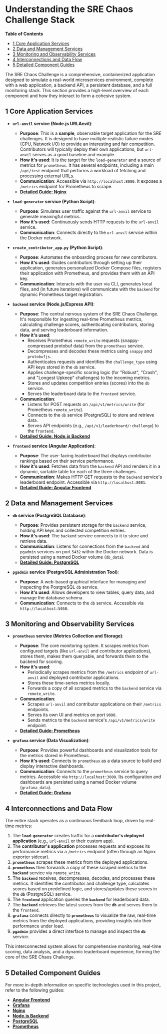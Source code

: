# Understanding the SRE Chaos Challenge Stack

**Table of Contents**

*   [1 Core Application Services](#1-core-application-services)
*   [2 Data and Management Services](#2-data-and-management-services)
*   [3 Monitoring and Observability Services](#3-monitoring-and-observability-services)
*   [4 Interconnections and Data Flow](#4-interconnections-and-data-flow)
*   [5 Detailed Component Guides](#5-detailed-component-guides)

The SRE Chaos Challenge is a comprehensive, containerized application designed to simulate a real-world microservices environment, complete with a web application, a backend API, a persistent database, and a full monitoring stack. This section provides a high-level overview of each component and how they interact to form a cohesive system.

## 1 Core Application Services

*   **`url-anvil` service (Node.js URLAnvil)**:
    *   **Purpose**: This is a **sample**, observable target application for the SRE challenges. It is designed to have multiple realistic failure modes (CPU, Network I/O) to provide an interesting and fair competition. Contributors will typically deploy their own applications, but `url-anvil` serves as a good baseline and example.
    *   **How it's used**: It is the target for the `load-generator` and a source of metrics for `prometheus`. It has several endpoints, including a main `/api/test` endpoint that performs a workload of fetching and processing external URLs.
    *   **Communication**: Accessible via `http://localhost:8080`. It exposes a `/metrics` endpoint for Prometheus to scrape.
    *   **[Detailed Guide: Nginx](./tech/Nginx.md)**

*   **`load-generator` service (Python Script)**:
    *   **Purpose**: Simulates user traffic against the `url-anvil` service to generate meaningful metrics.
    *   **How it's used**: Continuously sends HTTP requests to the `url-anvil` service.
    *   **Communication**: Connects directly to the `url-anvil` service within the Docker network.

*   **`create_contributor_app.py` (Python Script)**:
    *   **Purpose**: Automates the onboarding process for new contributors.
    *   **How it's used**: Guides contributors through setting up their application, generates personalized Docker Compose files, registers their application with Prometheus, and provides them with an API key.
    *   **Communication**: Interacts with the user via CLI, generates local files, and (in future iterations) will communicate with the `backend` for dynamic Prometheus target registration.

*   **`backend` service (Node.js/Express API)**:
    *   **Purpose**: The central nervous system of the SRE Chaos Challenge. It's responsible for ingesting real-time Prometheus metrics, calculating challenge scores, authenticating contributors, storing data, and serving leaderboard information.
    *   **How it's used**: 
        *   Receives Prometheus `remote_write` requests (snappy-compressed protobuf data) from the `prometheus` service.
        *   Decompresses and decodes these metrics using `snappy` and `protobufjs`.
        *   Authenticates requests and identifies the `challenge_type` using API keys stored in the `db` service.
        *   Applies challenge-specific scoring logic (for "Robust", "Crash", and "Longest Upkeep" challenges) to the incoming metrics.
        *   Stores and updates competition entries (scores) into the `db` service.
        *   Serves the leaderboard data to the `frontend` service.
    *   **Communication**: 
        *   Listens for POST requests on `/api/v1/metrics/write` (for Prometheus `remote_write`).
        *   Connects to the `db` service (PostgreSQL) to store and retrieve data.
        *   Serves API endpoints (e.g., `/api/v1/leaderboard/:challenge`) to the `frontend`.
    *   **[Detailed Guide: Node.js Backend](./tech/NodejsBackend.md)**

*   **`frontend` service (Angular Application)**:
    *   **Purpose**: The user-facing leaderboard that displays contributor rankings based on their service performance.
    *   **How it's used**: Fetches data from the `backend` API and renders it in a dynamic, sortable table for each of the three challenges.
    *   **Communication**: Makes HTTP GET requests to the `backend` service's leaderboard endpoint. Accessible via `http://localhost:8081`.
    *   **[Detailed Guide: Angular Frontend](./tech/AngularFrontend.md)**

## 2 Data and Management Services

*   **`db` service (PostgreSQL Database)**:
    *   **Purpose**: Provides persistent storage for the `backend` service, holding API keys and collected competition entries.
    *   **How it's used**: The `backend` service connects to it to store and retrieve data.
    *   **Communication**: Listens for connections from the `backend` and `pgadmin` services on port `5432` within the Docker network. Data is persisted using a named Docker volume (`db_data`).
    *   **[Detailed Guide: PostgreSQL](./tech/PostgreSQL.md)**

*   **`pgadmin` service (PostgreSQL Administration Tool)**:
    *   **Purpose**: A web-based graphical interface for managing and inspecting the PostgreSQL `db` service.
    *   **How it's used**: Allows developers to view tables, query data, and manage the database schema.
    *   **Communication**: Connects to the `db` service. Accessible via `http://localhost:5050`.

## 3 Monitoring and Observability Services

*   **`prometheus` service (Metrics Collection and Storage)**:
    *   **Purpose**: The core monitoring system. It scrapes metrics from configured targets (like `url-anvil` and contributor applications), stores them, makes them queryable, and forwards them to the backend for scoring.
    *   **How it's used**: 
        *   Periodically scrapes metrics from the `/metrics` endpoint of `url-anvil` and deployed contributor applications.
        *   Stores these time-series metrics locally.
        *   Forwards a copy of all scraped metrics to the `backend` service via `remote_write`.
    *   **Communication**: 
        *   Scrapes `url-anvil` and contributor applications on their `/metrics` endpoints.
        *   Serves its own UI and metrics on port `9090`.
        *   Sends metrics to the `backend` service's `/api/v1/metrics/write` endpoint.
    *   **[Detailed Guide: Prometheus](./tech/Prometheus.md)**

*   **`grafana` service (Data Visualization)**:
    *   **Purpose**: Provides powerful dashboards and visualization tools for the metrics stored in Prometheus.
    *   **How it's used**: Connects to `prometheus` as a data source to build and display interactive dashboards.
    *   **Communication**: Connects to the `prometheus` service to query metrics. Accessible via `http://localhost:3000`. Its configuration and dashboards are persisted using a named Docker volume (`grafana_data`).
    *   **[Detailed Guide: Grafana](./tech/Grafana.md)**

## 4 Interconnections and Data Flow

The entire stack operates as a continuous feedback loop, driven by real-time metrics:

1.  The **`load-generator`** creates traffic for a **contributor's deployed application** (e.g., `url-anvil` or their custom app).
2.  The **contributor's application** processes requests and exposes its performance metrics via a `/metrics` endpoint (often through an Nginx exporter sidecar).
3.  **`prometheus`** scrapes these metrics from the deployed applications.
4.  **`prometheus`** then forwards a copy of these scraped metrics to the **`backend`** service via `remote_write`.
5.  The **`backend`** receives, decompresses, decodes, and processes these metrics. It identifies the contributor and challenge type, calculates scores based on predefined logic, and stores/updates these scores in the **`db`** (PostgreSQL) service.
6.  The **`frontend`** application queries the **`backend`** for leaderboard data.
7.  The **`backend`** retrieves the latest scores from the **`db`** and serves them to the `frontend`.
8.  **`grafana`** connects directly to **`prometheus`** to visualize the raw, real-time metrics from the deployed applications, providing insights into their performance under load.
9.  **`pgadmin`** provides a direct interface to manage and inspect the **`db`** service.

This interconnected system allows for comprehensive monitoring, real-time scoring, data analysis, and a dynamic leaderboard experience, forming the core of the SRE Chaos Challenge.

## 5 Detailed Component Guides

For more in-depth information on specific technologies used in this project, refer to the following guides:

*   **[Angular Frontend](./tech/AngularFrontend.md)**
*   **[Grafana](./tech/Grafana.md)**
*   **[Nginx](./tech/Nginx.md)**
*   **[Node.js Backend](./tech/NodejsBackend.md)**
*   **[PostgreSQL](./tech/PostgreSQL.md)**
*   **[Prometheus](./tech/Prometheus.md)**